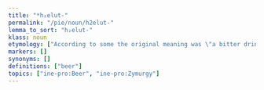 ```yaml
---
title: "*h₂elut-"
permalink: "/pie/noun/h2elut-"
lemma_to_sort: "h₂elut-"
klass: noun
etymology: ["According to some the original meaning was \"a bitter drink\" and is related to Latin alūmen (“alum”) and Ancient Greek ἀλύδοιμος (alúdoimos, “bitter, pungent”).", "Another theory is that it is connected to Proto-Norse ᚨᛚᚢ (alu, “something magical”), and related to Latvian aluot (“be distraught”), Ancient Greek ἀλύω (alúō, “to be distraught”) and Hittite [script needed] (alwanzaḫḫ-, “to bewitch, hex”). EIEC explains the semantic connection as: The notion would be that beer induced a \"high\" wherein the drinker was infused with a sort of magical power.", "The most recent theory is that it is related to Sanskrit अरुष (aruṣá, “reddish”) and Avestan 𐬀𐬎𐬭𐬎𐬱𐬀‎ (auruša, “bright, white”), from which Proto-Indo-Iranian *Harušás can be reconstructed from the two languages. Compare also Albanian all (“of reddish colour”)."]
markers: []
synonyms: []
definitions: ["beer"]
topics: ["ine-pro:Beer", "ine-pro:Zymurgy"]
---
```

